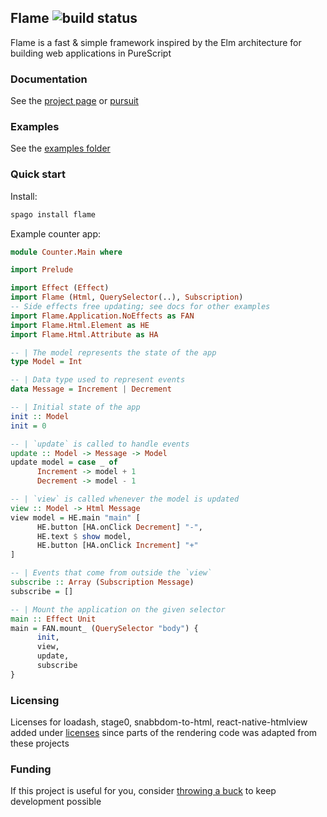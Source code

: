 ## Flame ![build status](https://github.com/easafe/purescript-flame/actions/workflows/CI.yml/badge.svg)

Flame is a fast & simple framework inspired by the Elm architecture for building web applications in PureScript

### Documentation

See the [project page](https://flame.asafe.dev/) or [pursuit](https://pursuit.purescript.org/packages/purescript-flame)

### Examples

See the [examples folder](/examples)

### Quick start

Install:

```bash
spago install flame
```

Example counter app:

```purescript
module Counter.Main where

import Prelude

import Effect (Effect)
import Flame (Html, QuerySelector(..), Subscription)
-- Side effects free updating; see docs for other examples
import Flame.Application.NoEffects as FAN
import Flame.Html.Element as HE
import Flame.Html.Attribute as HA

-- | The model represents the state of the app
type Model = Int

-- | Data type used to represent events
data Message = Increment | Decrement

-- | Initial state of the app
init :: Model
init = 0

-- | `update` is called to handle events
update :: Model -> Message -> Model
update model = case _ of
      Increment -> model + 1
      Decrement -> model - 1

-- | `view` is called whenever the model is updated
view :: Model -> Html Message
view model = HE.main "main" [
      HE.button [HA.onClick Decrement] "-",
      HE.text $ show model,
      HE.button [HA.onClick Increment] "+"
]

-- | Events that come from outside the `view`
subscribe :: Array (Subscription Message)
subscribe = []

-- | Mount the application on the given selector
main :: Effect Unit
main = FAN.mount_ (QuerySelector "body") {
      init,
      view,
      update,
      subscribe
}
```

### Licensing

Licenses for loadash, stage0, snabbdom-to-html, react-native-htmlview added under [licenses](licenses/) since parts of the rendering code was adapted from these projects

### Funding

If this project is useful for you, consider [throwing a buck](https://asafe.dev/donate) to keep development possible
